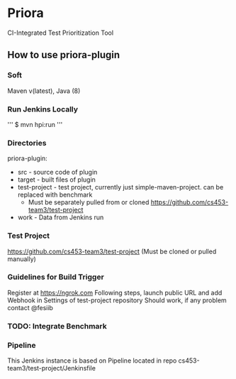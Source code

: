 # Priora
CI-Integrated Test Prioritization Tool


## How to use priora-plugin

### Soft 
Maven v(latest), Java (8)

### Run Jenkins Locally
'''
$ mvn hpi:run
'''

### Directories
priora-plugin:
* src - source code of plugin
* target - built files of plugin
* test-project - test project, currently just simple-maven-project. can be replaced with benchmark
    - Must be separately pulled from or cloned https://github.com/cs453-team3/test-project
* work - Data from Jenkins run

### Test Project
https://github.com/cs453-team3/test-project (Must be cloned or pulled manually)
    
### Guidelines for Build Trigger
Register at https://ngrok.com
Following steps, launch  public URL and add Webhook in Settings of test-project repository
Should work, if any problem contact @fesiib

### TODO: Integrate Benchmark

### Pipeline
This Jenkins instance is based on Pipeline located in repo cs453-team3/test-project/Jenkinsfile

